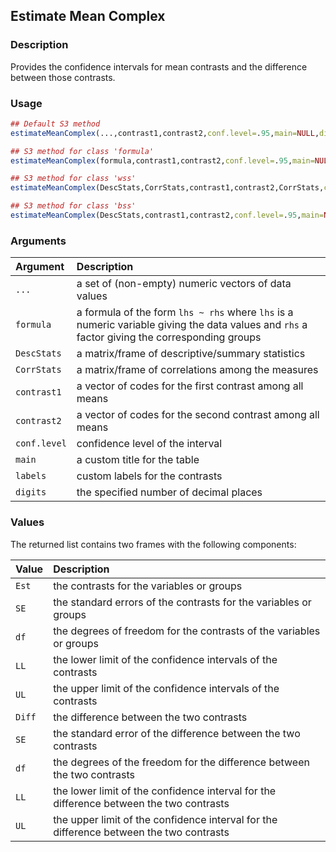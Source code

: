 ## Estimate Mean Complex

### Description

Provides the confidence intervals for mean contrasts and the difference between those contrasts.

### Usage

```r
## Default S3 method
estimateMeanComplex(...,contrast1,contrast2,conf.level=.95,main=NULL,digits=3)

## S3 method for class 'formula'
estimateMeanComplex(formula,contrast1,contrast2,conf.level=.95,main=NULL,digits=3)

## S3 method for class 'wss'
estimateMeanComplex(DescStats,CorrStats,contrast1,contrast2,CorrStats,conf.level=.95,main=NULL,digits=3)

## S3 method for class 'bss'
estimateMeanComplex(DescStats,contrast1,contrast2,conf.level=.95,main=NULL,digits=3)
```

### Arguments

Argument | Description
:-- | :--
```...``` | a set of (non-empty) numeric vectors of data values
```formula``` | a formula of the form `lhs ~ rhs` where `lhs` is a numeric variable giving the data values and `rhs` a factor giving the corresponding groups
```DescStats``` | a matrix/frame of descriptive/summary statistics
```CorrStats``` | a matrix/frame of correlations among the measures
```contrast1``` | a vector of codes for the first contrast among all means
```contrast2``` | a vector of codes for the second contrast among all means
```conf.level``` | confidence level of the interval
```main``` | a custom title for the table
```labels``` | custom labels for the contrasts
```digits``` | the specified number of decimal places

### Values

The returned list contains two frames with the following components:  

Value | Description
:-- | :--
```Est``` | the contrasts for the variables or groups
```SE``` | the standard errors of the contrasts for the variables or groups
```df``` | the degrees of freedom for the contrasts of the variables or groups
```LL``` | the lower limit of the confidence intervals of the contrasts
```UL``` | the upper limit of the confidence intervals of the contrasts
```Diff``` | the difference between the two contrasts
```SE``` | the standard error of the difference between the two contrasts
```df``` | the degrees of the freedom for the difference between the two contrasts
```LL``` | the lower limit of the confidence interval for the difference between the two contrasts
```UL``` | the upper limit of the confidence interval for the difference between the two contrasts
